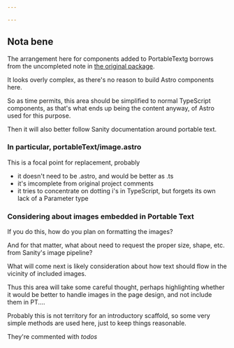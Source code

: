 ```yaml
---

---
```

## Nota bene

The arrangement here for components added to PortableTextg borrows from the uncompleted note in [the original package]().

It looks overly complex, as there's no reason to build Astro components here. 

So as time permits, this area should be simplified to normal TypeScript components, as that's what ends up being the content anyway, of Astro used for this purpose. 

Then it will also better follow Sanity documentation around portable text.

### In particular, portableText/image.astro

This is a focal point for replacement, probably
- it doesn't need to be .astro, and would be better as .ts
- it's imcomplete from original project comments
- it tries to concentrate on dotting i's in TypeScript, but forgets its own lack of a Parameter type
### Considering about images embedded in Portable Text

If you do this, how do you plan on formatting the images?

And for that matter, what about need to request the proper size, shape, etc. from Sanity's image pipeline?

What will come next is likely consideration about how text should flow in the vicinity of included images.

Thus this area will take some careful thought, perhaps highlighting whether it would be better to handle images in the page design, and not include them in PT....

Probably this is not territory for an introductory scaffold, so some very simple methods are used here, just to keep things reasonable.

They're commented with *todos*
